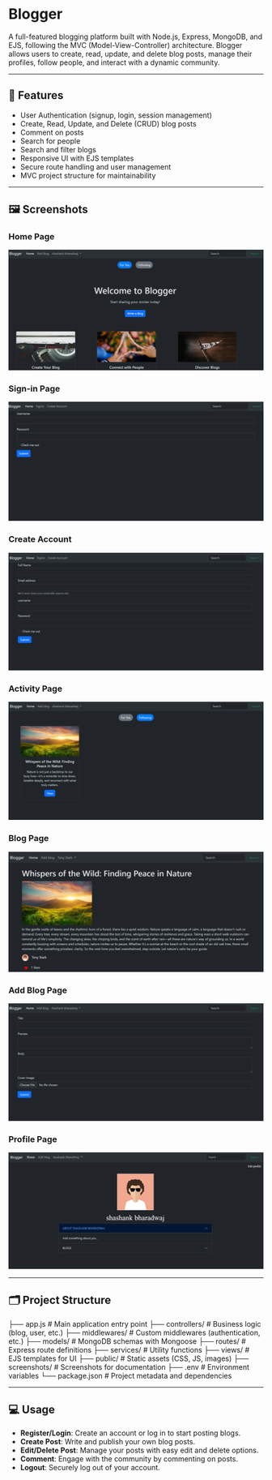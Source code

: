 # Blogger

A full-featured blogging platform built with Node.js, Express, MongoDB, and EJS, following the MVC (Model-View-Controller) architecture. Blogger allows users to create, read, update, and delete blog posts, manage their profiles, follow people, and interact with a dynamic community.

---

## 🚀 Features

- User Authentication (signup, login, session management)
- Create, Read, Update, and Delete (CRUD) blog posts
- Comment on posts
- Search for people
- Search and filter blogs
- Responsive UI with EJS templates
- Secure route handling and user management
- MVC project structure for maintainability

---

## 🖼️ Screenshots

### Home Page
![Home Page](screenshots/home.png)

### Sign-in Page
![Sign-in](screenshots/signin.png)

### Create Account
![Create Account](screenshots/create_account.png)

### Activity Page
![Activity Page](screenshots/activity_page.png)

### Blog Page
![Blog Page](screenshots/blog_page.png)

### Add Blog Page
![Add Blog](screenshots/add_blog.png)

### Profile Page
![Profile Page](screenshots/profile_page.png)

---

## 🗂️ Project Structure

├── app.js # Main application entry point
├── controllers/ # Business logic (blog, user, etc.)
├── middlewares/ # Custom middlewares (authentication, etc.)
├── models/ # MongoDB schemas with Mongoose
├── routes/ # Express route definitions
├── services/ # Utility functions
├── views/ # EJS templates for UI
├── public/ # Static assets (CSS, JS, images)
├── screenshots/ # Screenshots for documentation
├── .env # Environment variables
└── package.json # Project metadata and dependencies

---

## 💻 Usage

- **Register/Login**: Create an account or log in to start posting blogs.
- **Create Post**: Write and publish your own blog posts.
- **Edit/Delete Post**: Manage your posts with easy edit and delete options.
- **Comment**: Engage with the community by commenting on posts.
- **Logout**: Securely log out of your account.
